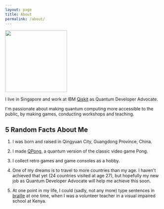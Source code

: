 ```yaml
---
layout: page
title: About
permalink: /about/
---
```


<img src="https://github.com/huangjunye.png" width="200" height="200" />

I live in Singapore and work at IBM [Qiskit](https://qiskit.org/) as Quantum Developer Advocate.

I'm passionate about making quantum computing more accessible to the public, by making games, conducting workshops and teaching.

## 5 Random Facts About Me

1. I was born and raised in Qingyuan City, Guangdong Province, China.

1. I made [QPong](https://github.com/HuangJunye/QPong), a quantum version of the classic video game Pong.

1. I collect retro games and game consoles as a hobby.

1. One of my dreams is to travel to more countries than my age. I haven't achieved that yet (24 countries visited at age 27), but hopefully my new job as Quantum Developer Advocate will help me achieve this soon.

1. At one point in my life, I could (sadly, not any more) type sentences in [braille](https://en.wikipedia.org/wiki/Braille) at one time, when I was a volunteer teacher in a visual impaired school at Kenya.